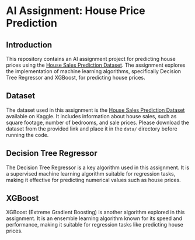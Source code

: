 # AI Assignment: House Price Prediction

## Introduction
This repository contains an AI assignment project for predicting house prices using the [House Sales Prediction Dataset](https://www.kaggle.com/datasets/harlfoxem/housesalesprediction). The assignment explores the implementation of machine learning algorithms, specifically Decision Tree Regressor and XGBoost, for predicting house prices.

## Dataset

The dataset used in this assignment is the [House Sales Prediction Dataset](https://www.kaggle.com/datasets/harlfoxem/housesalesprediction) available on Kaggle. It includes information about house sales, such as square footage, number of bedrooms, and sale prices. Please download the dataset from the provided link and place it in the `data/` directory before running the code.

## Decision Tree Regressor
The Decision Tree Regressor is a key algorithm used in this assignment. It is a supervised machine learning algorithm suitable for regression tasks, making it effective for predicting numerical values such as house prices.

## XGBoost
XGBoost (Extreme Gradient Boosting) is another algorithm explored in this assignment. It is an ensemble learning algorithm known for its speed and performance, making it suitable for regression tasks like predicting house prices.
